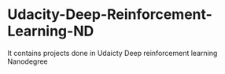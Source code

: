 # Udacity-Deep-Reinforcement-Learning-ND
It contains projects done in Udaicty Deep reinforcement learning Nanodegree
